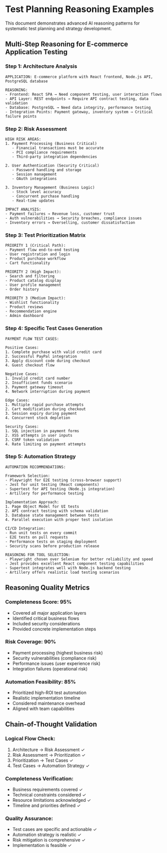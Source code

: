 # Test Planning Reasoning Examples

This document demonstrates advanced AI reasoning patterns for systematic test planning and strategy development.

## Multi-Step Reasoning for E-commerce Application Testing

### Step 1: Architecture Analysis
```
APPLICATION: E-commerce platform with React frontend, Node.js API, PostgreSQL database

REASONING:
- Frontend: React SPA → Need component testing, user interaction flows
- API Layer: REST endpoints → Require API contract testing, data validation
- Database: PostgreSQL → Need data integrity, performance testing
- Integration Points: Payment gateway, inventory system → Critical failure points
```

### Step 2: Risk Assessment
```
HIGH RISK AREAS:
1. Payment Processing (Business Critical)
   - Financial transactions must be accurate
   - PCI compliance requirements
   - Third-party integration dependencies

2. User Authentication (Security Critical)
   - Password handling and storage
   - Session management
   - OAuth integrations

3. Inventory Management (Business Logic)
   - Stock level accuracy
   - Concurrent purchase handling
   - Real-time updates

IMPACT ANALYSIS:
- Payment failures → Revenue loss, customer trust
- Auth vulnerabilities → Security breaches, compliance issues  
- Inventory errors → Overselling, customer dissatisfaction
```

### Step 3: Test Prioritization Matrix
```
PRIORITY 1 (Critical Path):
- Payment flow end-to-end testing
- User registration and login
- Product purchase workflow
- Cart functionality

PRIORITY 2 (High Impact):
- Search and filtering
- Product catalog display
- User profile management
- Order history

PRIORITY 3 (Medium Impact):
- Wishlist functionality
- Product reviews
- Recommendation engine
- Admin dashboard
```

### Step 4: Specific Test Cases Generation
```
PAYMENT FLOW TEST CASES:

Positive Cases:
1. Complete purchase with valid credit card
2. Successful PayPal integration
3. Apply discount code during checkout
4. Guest checkout flow

Negative Cases:
1. Invalid credit card number
2. Insufficient funds scenario
3. Payment gateway timeout
4. Network interruption during payment

Edge Cases:
1. Multiple rapid purchase attempts
2. Cart modification during checkout
3. Session expiry during payment
4. Concurrent stock depletion

Security Cases:
1. SQL injection in payment forms
2. XSS attempts in user inputs
3. CSRF token validation
4. Rate limiting on payment attempts
```

### Step 5: Automation Strategy
```
AUTOMATION RECOMMENDATIONS:

Framework Selection:
- Playwright for E2E testing (cross-browser support)
- Jest for unit testing (React components)
- Supertest for API testing (Node.js integration)
- Artillery for performance testing

Implementation Approach:
1. Page Object Model for UI tests
2. API contract testing with schema validation
3. Database state management between tests
4. Parallel execution with proper test isolation

CI/CD Integration:
- Run unit tests on every commit
- E2E tests on pull requests
- Performance tests on staging deployment
- Security scans before production release

REASONING FOR TOOL SELECTION:
- Playwright chosen over Selenium for better reliability and speed
- Jest provides excellent React component testing capabilities
- Supertest integrates well with Node.js backend testing
- Artillery offers realistic load testing scenarios
```

## Reasoning Quality Metrics

### Completeness Score: 95%
- Covered all major application layers
- Identified critical business flows
- Included security considerations
- Provided concrete implementation steps

### Risk Coverage: 90%
- Payment processing (highest business risk)
- Security vulnerabilities (compliance risk)
- Performance issues (user experience risk)
- Integration failures (operational risk)

### Automation Feasibility: 85%
- Prioritized high-ROI test automation
- Realistic implementation timeline
- Considered maintenance overhead
- Aligned with team capabilities

## Chain-of-Thought Validation

### Logical Flow Check:
1. Architecture → Risk Assessment ✓
2. Risk Assessment → Prioritization ✓  
3. Prioritization → Test Cases ✓
4. Test Cases → Automation Strategy ✓

### Completeness Verification:
- Business requirements covered ✓
- Technical constraints considered ✓
- Resource limitations acknowledged ✓
- Timeline and priorities defined ✓

### Quality Assurance:
- Test cases are specific and actionable ✓
- Automation strategy is realistic ✓
- Risk mitigation is comprehensive ✓
- Implementation is feasible ✓
